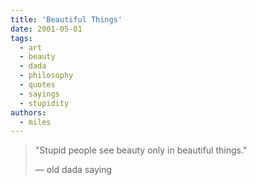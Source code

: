 ```yaml
---
title: 'Beautiful Things'
date: 2001-05-01
tags:
  - art
  - beauty
  - dada
  - philosophy
  - quotes
  - sayings
  - stupidity
authors:
  - miles
---
```


> "Stupid people see beauty only in beautiful things."
>
> — old dada saying
